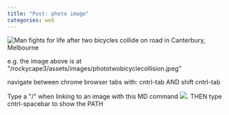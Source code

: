 ```yaml
---
title: "Post: photo image"
categories: web
---
```



![Man fights for life after two bicycles collide on road in Canterbury, Melbourne](/rockycape3/assets/images/phototwobicyclecollision.jpeg)  

e.g. the image above is at "/rockycape3/assets/images/phototwobicyclecollision.jpeg"


navigate between chrome browser tabs with:
 cntrl-tab AND shift cntrl-tab

Type a "/" when linking to an image with this MD command ![](/). THEN type cntrl-spacebar to show the PATH
